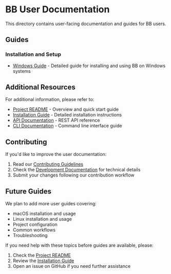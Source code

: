 # BB User Documentation

This directory contains user-facing documentation and guides for BB users.

## Guides

### Installation and Setup
- [Windows Guide](guides/windows_guide.md) - Detailed guide for installing and using BB on Windows systems

## Additional Resources

For additional information, please refer to:

- [Project README](../../README.md) - Overview and quick start guide
- [Installation Guide](../../INSTALL.md) - Detailed installation instructions
- [API Documentation](../API.md) - REST API reference
- [CLI Documentation](../CLI.md) - Command line interface guide

## Contributing

If you'd like to improve the user documentation:

1. Read our [Contributing Guidelines](../CONTRIBUTING.md)
2. Check the [Development Documentation](../development/README.md) for technical details
3. Submit your changes following our contribution workflow

## Future Guides

We plan to add more user guides covering:
- macOS installation and usage
- Linux installation and usage
- Project configuration
- Common workflows
- Troubleshooting

If you need help with these topics before guides are available, please:
1. Check the [Project README](../../README.md)
2. Review the [Installation Guide](../../INSTALL.md)
3. Open an issue on GitHub if you need further assistance